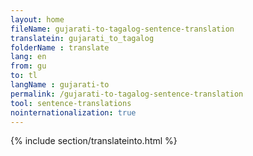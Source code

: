 ```yaml
---
layout: home
fileName: gujarati-to-tagalog-sentence-translation
translatein: gujarati_to_tagalog
folderName : translate
lang: en
from: gu
to: tl
langName : gujarati-to
permalink: /gujarati-to-tagalog-sentence-translation
tool: sentence-translations
nointernationalization: true
---
```

{% include section/translateinto.html %}
